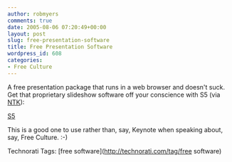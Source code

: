 ```yaml
---
author: robmyers
comments: true
date: 2005-08-06 07:20:49+00:00
layout: post
slug: free-presentation-software
title: Free Presentation Software
wordpress_id: 608
categories:
- Free Culture
---
```


  
A free presentation package that runs in a web browser and doesn't suck. Get that proprietary slideshow software off your conscience with S5 (via [NTK](http://www.ntk.net/)):  


  
[S5](http://www.meyerweb.com/eric/tools/s5/)  


  
This is a good one to use rather than, say, Keynote when speaking about, say, Free Culture. :-)  


  


Technorati Tags: [free software](http://technorati.com/tag/free software)

  


